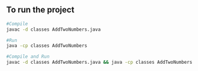 
## To run the project
```bash
#Compile
javac -d classes AddTwoNumbers.java

#Run
java -cp classes AddTwoNumbers

#Compile and Run
javac -d classes AddTwoNumbers.java && java -cp classes AddTwoNumbers
```
